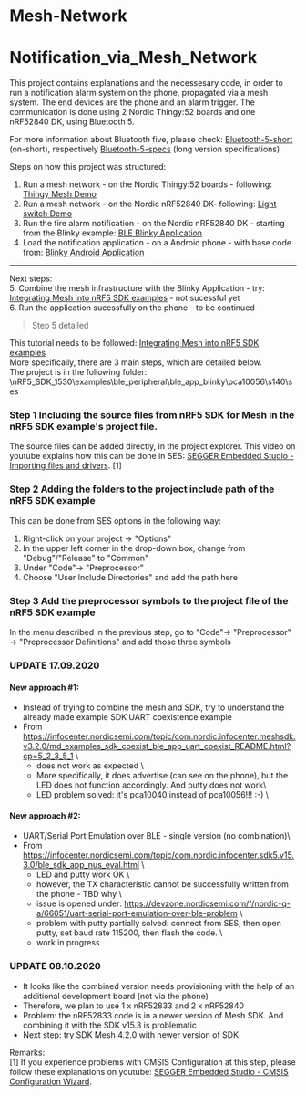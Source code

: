 # Mesh-Network

# Notification_via_Mesh_Network

This project contains explanations and the necessesary code, in order to run a notification alarm system on the phone, propagated via a mesh system. 
The end devices are the phone and an alarm trigger. The communication is done using 2 Nordic Thingy:52 boards and one nRF52840 DK, using Bluetooth 5.

For more information about Bluetooth five, please check: [Bluetooth-5-short](https://www.nordicsemi.com/Products/Low-power-short-range-wireless/Bluetooth-5) (on-short), respectively [Bluetooth-5-specs](https://www.bluetooth.com/specifications/bluetooth-core-specification/) (long version specifications) 

Steps on how this project was structured:   
1. Run a mesh network - on the Nordic Thingy:52 boards -  following: [Thingy Mesh Demo](https://github.com/NordicPlayground/thingy52-mesh-provisioning-demo) 
2. Run a mesh network - on the Nordic nRF52840 DK- following: [Light switch Demo](https://infocenter.nordicsemi.com/index.jsp?topic=%2Fcom.nordic.infocenter.meshsdk.v2.2.0%2Fmd_examples_light_switch_README.html) 
3. Run the fire alarm notification - on the Nordic nRF52840 DK - starting from the Blinky example: [BLE Blinky Application](https://infocenter.nordicsemi.com/index.jsp?topic=%2Fcom.nordic.infocenter.sdk5.v15.0.0%2Fble_sdk_app_blinky.html) 
4. Load the notification application - on a Android phone - with base code from: [Blinky Android Application](https://github.com/NordicSemiconductor/Android-nRF-Blinky) 
------------------------------------------------------------------------------------------------------------------------
Next steps:\
5. Combine the mesh infrastructure with the Blinky Application - try: [Integrating Mesh into nRF5 SDK examples](https://infocenter.nordicsemi.com/index.jsp?topic=%2Fcom.nordic.infocenter.meshsdk.v4.2.0%2Fmd_doc_user_guide_integrating_mesh_nrf5_sdk.html) - not sucessful yet \
6. Run the application sucessfully on the phone - to be continued 


 >Step 5 detailed

This  tutorial needs to be followed: [Integrating Mesh into nRF5 SDK examples](https://infocenter.nordicsemi.com/index.jsp?topic=%2Fcom.nordic.infocenter.meshsdk.v4.2.0%2Fmd_doc_user_guide_integrating_mesh_nrf5_sdk.html)\
More specifically, there are 3 main steps, which are detailed below. \
The project is in the following folder: \nRF5_SDK_1530\examples\ble_peripheral\ble_app_blinky\pca10056\s140\ses 
### Step 1 Including the source files from nRF5 SDK for Mesh in the nRF5 SDK example's project file.
 The source files can be added directly, in the project explorer. This video on youtube explains how this can be done in SES:
 [SEGGER Embedded Studio - Importing files and drivers](https://www.youtube.com/watch?v=t-kh1EbesvI&list=PLx_tBuQ_KSqGHmzdEL2GWEOeix-S5rgTV&index=7&t=0s). [1]
### Step 2 Adding the folders to the project include path of the nRF5 SDK example
 This can be done from SES options in the following way: 
 1. Right-click on your project -> "Options"
 2. In the upper left corner in the drop-down box, change from "Debug"/"Release" to "Common"
 3. Under "Code"-> "Preprocessor"
 4. Choose "User Include Directories" and add the path here
### Step 3 Add the preprocessor symbols to the project file of the nRF5 SDK example
In the menu described in the previous step, go to "Code"-> "Preprocessor" -> "Preprocessor Definitions" and add those three symbols

 ### UPDATE 17.09.2020 ###  
#### New approach #1:  ####
- Instead of trying to combine the mesh and SDK, try to understand the already made example	SDK UART coexistence example
- From <https://infocenter.nordicsemi.com/topic/com.nordic.infocenter.meshsdk.v3.2.0/md_examples_sdk_coexist_ble_app_uart_coexist_README.html?cp=5_2_3_5_1> \
  - does not work as expected \
  - More  specifically, it does advertise (can see on the phone), but the LED does not function accordingly. And putty does not work\
  - LED problem solved: it's pca10040 instead of pca10056!!!  :-) \
#### New approach #2: ####
- UART/Serial Port Emulation over BLE   - single version (no combination)\
- From <https://infocenter.nordicsemi.com/topic/com.nordic.infocenter.sdk5.v15.3.0/ble_sdk_app_nus_eval.html> \
  - LED and putty work OK \
  - however, the TX characteristic cannot be successfully written from the phone - TBD why \
  - issue is opened under: https://devzone.nordicsemi.com/f/nordic-q-a/66051/uart-serial-port-emulation-over-ble-problem \
  - problem with putty partially solved: connect from SES, then open putty, set baud rate 115200, then flash the code. \
  -  work in progress
 ### UPDATE 08.10.2020 ###  
 - It looks like the combined version needs provisioning with the help of an additional development board (not via the phone)
 - Therefore, we plan to use 1 x nRF52833 and 2 x nRF52840
 - Problem: the  nRF52833 code is in a newer version of Mesh SDK. And combining it with the SDK v15.3 is problematic 
 - Next step: try SDK Mesh 4.2.0 with newer version of SDK


Remarks:\
[1] If you experience problems with CMSIS Configuration at this step, please follow these explanations on youtube: [SEGGER Embedded Studio - CMSIS Configuration Wizard](https://www.youtube.com/watch?v=b0MxWaAjMco&list=PLx_tBuQ_KSqGHmzdEL2GWEOeix-S5rgTV&index=4).




